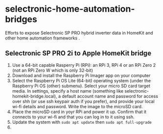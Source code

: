 # selectronic-home-automation-bridges
Efforts to expose Selectronic SP PRO hybrid inverter data in HomeKit and other home automation frameworks .

## Selectronic SP PRO 2i to Apple HomeKit bridge

1. Use a 64-bit capable Rasperry Pi (RPi): an RPi 3, RPi 4 or an RPi Zero 2 (not an RPi Zero W which is only 32-bit)
2. Download and install the Raspberry Pi Imager app on your computer
3. Select the Raspberry Pi OS Lite (64-bit) operating system (under the Raspberry Pi OS (other) submenu). Select your micro SD card target media. In settings, specify a host name (something like selectronic-homekit-bridge.local), a default account name and password for access over shh (or use ssh keypair auth if you prefer), and provide your local wi-fi details and password. Write the image to the microSD card.
4. Place the microSD card in yoyr RPi and power it up. Confirm that it connects to your wi-fi and that you can log in to it using ssh.
5. Update the system with `sudo apt update` then `sudo apt full-upgrade`
6. 
